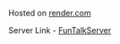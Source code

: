 Hosted on [render.com](https://dashboard.render.com/web/srv-cer5ld4gqg486p6omj8g/deploys/dep-cer5lecgqg486p6omll0)

Server Link - [FunTalkServer](https://funtalkserver.onrender.com)
